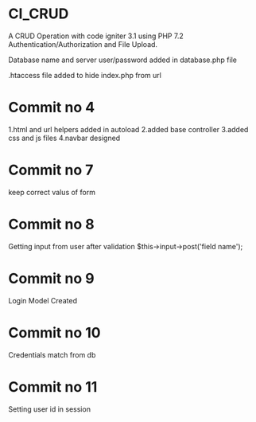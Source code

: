 # CI_CRUD
A CRUD Operation with code igniter 3.1 using PHP 7.2 Authentication/Authorization and File Upload.

Database name and server user/password added in database.php file

.htaccess file added to hide index.php from url

# Commit no 4
1.html and url helpers added in autoload
2.added base controller
3.added css and js files
4.navbar designed

# Commit no 7
keep correct valus of form

# Commit no 8
Getting input from user after validation $this->input->post('field name');

# Commit no 9
Login Model Created

# Commit no 10
Credentials match from db

# Commit no 11
Setting user id in session